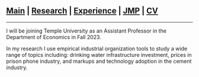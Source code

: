 
## [Main](https://gsileo.github.io/) | [Research](/research.html) | [Experience](/experience.html) | [JMP](/papers/sileo_jmp_infrastructure_investment.pdf) | [CV](/cv/sileo_cv.pdf)

* * *

I will be joining Temple University as an Assistant Professor in the Department of Economics in Fall 2023.

In my research I use empirical industrial organization tools to study a wide range of topics including: drinking water infrastructure investment, prices in prison phone industry, and markups and technology adoption in the cement industry. 

